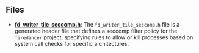 
## Files
- **[fd_writer_tile_seccomp.h](generated/fd_writer_tile_seccomp.h.driver.md)**: The `fd_writer_tile_seccomp.h` file is a generated header file that defines a seccomp filter policy for the `firedancer` project, specifying rules to allow or kill processes based on system call checks for specific architectures.
